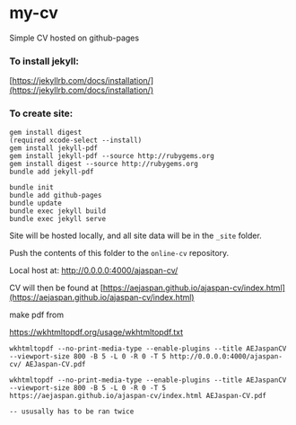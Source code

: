 # my-cv
Simple CV hosted on github-pages


### To install jekyll:


[https://jekyllrb.com/docs/installation/](https://jekyllrb.com/docs/installation/)


### To create site:


```
gem install digest
(required xcode-select --install)
gem install jekyll-pdf
gem install jekyll-pdf --source http://rubygems.org
gem install digest --source http://rubygems.org
bundle add jekyll-pdf
```

```
bundle init
bundle add github-pages
bundle update
bundle exec jekyll build
bundle exec jekyll serve
```


Site will be hosted locally, and all site data will be in the ```_site``` folder.

Push the contents of this folder to the ```online-cv``` repository.

Local host at: http://0.0.0.0:4000/ajaspan-cv/

CV will then be found at [https://aejaspan.github.io/ajaspan-cv/index.html](https://aejaspan.github.io/ajaspan-cv/index.html)


make pdf from 

https://wkhtmltopdf.org/usage/wkhtmltopdf.txt

```
wkhtmltopdf --no-print-media-type --enable-plugins --title AEJaspanCV --viewport-size 800 -B 5 -L 0 -R 0 -T 5 http://0.0.0.0:4000/ajaspan-cv/ AEJaspan-CV.pdf

wkhtmltopdf --no-print-media-type --enable-plugins --title AEJaspanCV --viewport-size 800 -B 5 -L 0 -R 0 -T 5 https://aejaspan.github.io/ajaspan-cv/index.html AEJaspan-CV.pdf

-- ususally has to be ran twice
```